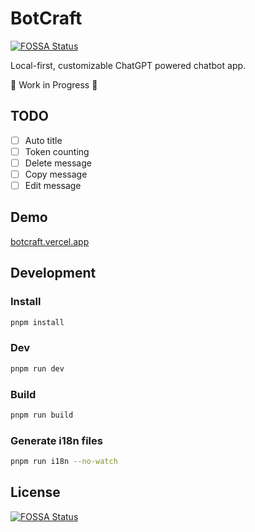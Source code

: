 # BotCraft

[![FOSSA Status](https://app.fossa.com/api/projects/git%2Bgithub.com%2FRel1cx%2Fbotcraft.svg?type=small)](https://app.fossa.com/projects/git%2Bgithub.com%2FRel1cx%2Fbotcraft?ref=badge_small)

Local-first, customizable ChatGPT powered chatbot app.

🚧 Work in Progress 🚧

## TODO

- [ ] Auto title
- [ ] Token counting
- [ ] Delete message
- [ ] Copy message
- [ ] Edit message

## Demo

[botcraft.vercel.app](https://botcraft.vercel.app)

## Development

### Install

```bash
pnpm install
```

### Dev

```bash
pnpm run dev
```

### Build

```bash
pnpm run build
```

### Generate i18n files

```bash
pnpm run i18n --no-watch
```

## License

[![FOSSA Status](https://app.fossa.com/api/projects/git%2Bgithub.com%2FRel1cx%2Fbotcraft.svg?type=large)](https://app.fossa.com/projects/git%2Bgithub.com%2FRel1cx%2Fbotcraft?ref=badge_large)
